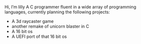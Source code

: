 Hi, I’m lilly
A C programmer fluent in a wide array of programming languages, currently planning the following projects:

- A 3d raycaster game
- another remake of unicorn blaster in C
- A 16 bit os
- A UEFI port of that 16 bit os


<!---
nonmasc-lilly/nonmasc-lilly is a ✨ special ✨ repository because its `README.md` (this file) appears on your GitHub profile.
You can click the Preview link to take a look at your changes.
--->
